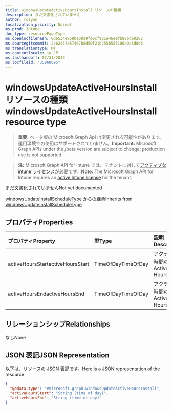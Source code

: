```yaml
---
title: windowsUpdateActiveHoursInstall リソースの種類
description: まだ文書化されていません
author: rolyon
localization_priority: Normal
ms.prod: Intune
doc_type: resourcePageType
ms.openlocfilehash: 0d6534e859be60a9fe0cf921e46eefb88bca0282
ms.sourcegitcommit: 2c62457e57467b8d50f21b255b553106a9a5d8d6
ms.translationtype: MT
ms.contentlocale: ja-JP
ms.lasthandoff: 07/31/2019
ms.locfileid: "35968695"
---
```

# <a name="windowsupdateactivehoursinstall-resource-type"></a><span data-ttu-id="05a0e-103">windowsUpdateActiveHoursInstall リソースの種類</span><span class="sxs-lookup"><span data-stu-id="05a0e-103">windowsUpdateActiveHoursInstall resource type</span></span>

> <span data-ttu-id="05a0e-104">**重要:** ベータ版の Microsoft Graph Api は変更される可能性があります。運用環境での使用はサポートされていません。</span><span class="sxs-lookup"><span data-stu-id="05a0e-104">**Important:** Microsoft Graph APIs under the /beta version are subject to change; production use is not supported.</span></span>

> <span data-ttu-id="05a0e-105">**注:** Microsoft Graph API for Intune では、テナントに対して[アクティブな intune ライセンス](https://go.microsoft.com/fwlink/?linkid=839381)が必要です。</span><span class="sxs-lookup"><span data-stu-id="05a0e-105">**Note:** The Microsoft Graph API for Intune requires an [active Intune license](https://go.microsoft.com/fwlink/?linkid=839381) for the tenant.</span></span>

<span data-ttu-id="05a0e-106">まだ文書化されていません</span><span class="sxs-lookup"><span data-stu-id="05a0e-106">Not yet documented</span></span>


<span data-ttu-id="05a0e-107">[windowsUpdateInstallScheduleType](../resources/intune-deviceconfig-windowsupdateinstallscheduletype.md) からの継承</span><span class="sxs-lookup"><span data-stu-id="05a0e-107">Inherits from [windowsUpdateInstallScheduleType](../resources/intune-deviceconfig-windowsupdateinstallscheduletype.md)</span></span>

## <a name="properties"></a><span data-ttu-id="05a0e-108">プロパティ</span><span class="sxs-lookup"><span data-stu-id="05a0e-108">Properties</span></span>
|<span data-ttu-id="05a0e-109">プロパティ</span><span class="sxs-lookup"><span data-stu-id="05a0e-109">Property</span></span>|<span data-ttu-id="05a0e-110">型</span><span class="sxs-lookup"><span data-stu-id="05a0e-110">Type</span></span>|<span data-ttu-id="05a0e-111">説明</span><span class="sxs-lookup"><span data-stu-id="05a0e-111">Description</span></span>|
|:---|:---|:---|
|<span data-ttu-id="05a0e-112">activeHoursStart</span><span class="sxs-lookup"><span data-stu-id="05a0e-112">activeHoursStart</span></span>|<span data-ttu-id="05a0e-113">TimeOfDay</span><span class="sxs-lookup"><span data-stu-id="05a0e-113">TimeOfDay</span></span>|<span data-ttu-id="05a0e-114">アクティブ時間の開始</span><span class="sxs-lookup"><span data-stu-id="05a0e-114">Active Hours Start</span></span>|
|<span data-ttu-id="05a0e-115">activeHoursEnd</span><span class="sxs-lookup"><span data-stu-id="05a0e-115">activeHoursEnd</span></span>|<span data-ttu-id="05a0e-116">TimeOfDay</span><span class="sxs-lookup"><span data-stu-id="05a0e-116">TimeOfDay</span></span>|<span data-ttu-id="05a0e-117">アクティブ時間の終了</span><span class="sxs-lookup"><span data-stu-id="05a0e-117">Active Hours End</span></span>|

## <a name="relationships"></a><span data-ttu-id="05a0e-118">リレーションシップ</span><span class="sxs-lookup"><span data-stu-id="05a0e-118">Relationships</span></span>
<span data-ttu-id="05a0e-119">なし</span><span class="sxs-lookup"><span data-stu-id="05a0e-119">None</span></span>

## <a name="json-representation"></a><span data-ttu-id="05a0e-120">JSON 表記</span><span class="sxs-lookup"><span data-stu-id="05a0e-120">JSON Representation</span></span>
<span data-ttu-id="05a0e-121">以下は、リソースの JSON 表記です。</span><span class="sxs-lookup"><span data-stu-id="05a0e-121">Here is a JSON representation of the resource.</span></span>
<!-- {
  "blockType": "resource",
  "@odata.type": "microsoft.graph.windowsUpdateActiveHoursInstall"
}
-->
``` json
{
  "@odata.type": "#microsoft.graph.windowsUpdateActiveHoursInstall",
  "activeHoursStart": "String (time of day)",
  "activeHoursEnd": "String (time of day)"
}
```





